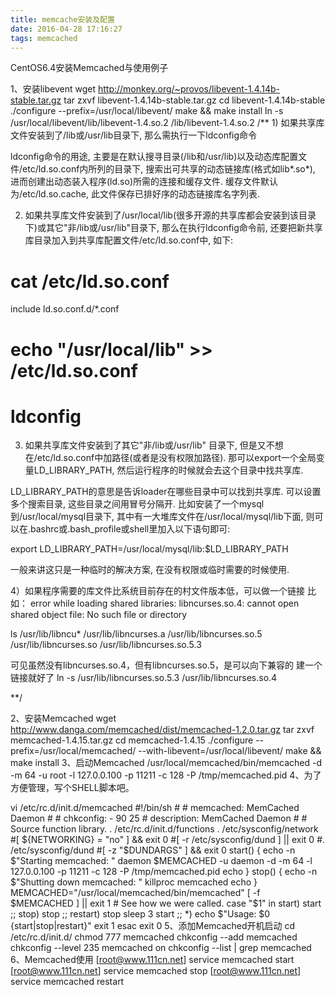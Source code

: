```yaml
---
title: memcache安装及配置
date: 2016-04-28 17:16:27
tags: memcached
---
```

CentOS6.4安装Memcached与使用例子

1、安装libevent
    wget http://monkey.org/~provos/libevent-1.4.14b-stable.tar.gz
    tar zxvf libevent-1.4.14b-stable.tar.gz
    cd libevent-1.4.14b-stable
    ./configure --prefix=/usr/local/libevent/
    make && make install
    ln -s /usr/local/libevent/lib/libevent-1.4.so.2 /lib/libevent-1.4.so.2
   /**
      1) 如果共享库文件安装到了/lib或/usr/lib目录下, 那么需执行一下ldconfig命令

ldconfig命令的用途, 主要是在默认搜寻目录(/lib和/usr/lib)以及动态库配置文件/etc/ld.so.conf内所列的目录下, 搜索出可共享的动态链接库(格式如lib*.so*), 进而创建出动态装入程序(ld.so)所需的连接和缓存文件. 缓存文件默认为/etc/ld.so.cache, 此文件保存已排好序的动态链接库名字列表. 

2) 如果共享库文件安装到了/usr/local/lib(很多开源的共享库都会安装到该目录下)或其它"非/lib或/usr/lib"目录下, 那么在执行ldconfig命令前, 还要把新共享库目录加入到共享库配置文件/etc/ld.so.conf中, 如下:

# cat /etc/ld.so.conf
include ld.so.conf.d/*.conf
# echo "/usr/local/lib" >> /etc/ld.so.conf
# ldconfig

3) 如果共享库文件安装到了其它"非/lib或/usr/lib" 目录下,  但是又不想在/etc/ld.so.conf中加路径(或者是没有权限加路径). 那可以export一个全局变量LD_LIBRARY_PATH, 然后运行程序的时候就会去这个目录中找共享库. 

LD_LIBRARY_PATH的意思是告诉loader在哪些目录中可以找到共享库. 可以设置多个搜索目录, 这些目录之间用冒号分隔开. 比如安装了一个mysql到/usr/local/mysql目录下, 其中有一大堆库文件在/usr/local/mysql/lib下面, 则可以在.bashrc或.bash_profile或shell里加入以下语句即可:

export LD_LIBRARY_PATH=/usr/local/mysql/lib:$LD_LIBRARY_PATH    

一般来讲这只是一种临时的解决方案, 在没有权限或临时需要的时候使用.

4）如果程序需要的库文件比系统目前存在的村文件版本低，可以做一个链接
比如：
error while loading shared libraries: libncurses.so.4: cannot open shared
object file: No such file or directory

ls /usr/lib/libncu*
/usr/lib/libncurses.a   /usr/lib/libncurses.so.5
/usr/lib/libncurses.so  /usr/lib/libncurses.so.5.3

可见虽然没有libncurses.so.4，但有libncurses.so.5，是可以向下兼容的
建一个链接就好了
ln -s  /usr/lib/libncurses.so.5.3  /usr/lib/libncurses.so.4

**/

    
2、安装Memcached
    wget http://www.danga.com/memcached/dist/memcached-1.2.0.tar.gz
    tar zxvf memcached-1.4.15.tar.gz
    cd memcached-1.4.15
    ./configure --prefix=/usr/local/memcached/ --with-libevent=/usr/local/libevent/
    make && make install
3、启动Memcached
     /usr/local/memcached/bin/memcached -d -m 64 -u root -l 127.0.0.100 -p 11211 -c 128 -P /tmp/memcached.pid
4、为了方便管理，写个SHELL脚本吧。
  
 vi /etc/rc.d/init.d/memcached
    #!/bin/sh
    #
    # memcached: MemCached Daemon
    #
    # chkconfig: - 90 25
    # description: MemCached Daemon
    #
    # Source function library.
    . /etc/rc.d/init.d/functions
    . /etc/sysconfig/network
    #[ ${NETWORKING} = "no" ] && exit 0
    #[ -r /etc/sysconfig/dund ] || exit 0
    #. /etc/sysconfig/dund
    #[ -z "$DUNDARGS" ] && exit 0
    start()
    {
    echo -n $"Starting memcached: "
    daemon $MEMCACHED -u daemon -d -m 64 -l 127.0.0.100 -p 11211 -c 128 -P /tmp/memcached.pid
    echo
    }
    stop()
    {
    echo -n $"Shutting down memcached: "
    killproc memcached
    echo
    }
    MEMCACHED="/usr/local/memcached/bin/memcached"
    [ -f $MEMCACHED ] || exit 1
    # See how we were called.
    case "$1" in
    start)
    start
    ;;
    stop)
    stop
    ;;
    restart)
    stop
    sleep 3
    start
    ;;
    *)
    echo $"Usage: $0 {start|stop|restart}"
    exit 1
    esac
    exit 0
5、添加Memcached开机启动
    cd /etc/rc.d/init.d/
    chmod 777 memcached
    chkconfig --add memcached
    chkconfig --level 235 memcached on
    chkconfig --list | grep memcached
6、Memcached使用
    [root@www.111cn.net] service memcached start
    [root@www.111cn.net] service memcached stop
    [root@www.111cn.net] service memcached restart